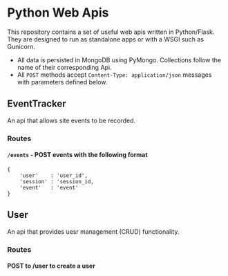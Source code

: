 # Python Web Apis

This repository contains a set of useful web apis written in Python/Flask. They
are designed to run as standalone apps or with a WSGI such as Gunicorn.

* All data is persisted in MongoDB using PyMongo. Collections follow the
  name of their corresponding Api.
* All `POST` methods accept `Content-Type: application/json` messages with
  parameters defined below.

## EventTracker

An api that allows site events to be recorded.

### Routes

#### `/events` - POST events with the following format

    {
        'user'    : 'user_id',
        'session' : 'session_id,
        'event'   : 'event'
    }

## User

An api that provides uesr management (CRUD) functionality.

### Routes
#### POST to /user to create a user

